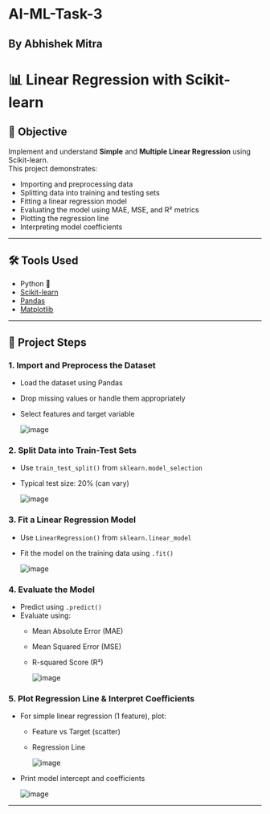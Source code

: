 # AI-ML-Task-3

## By Abhishek Mitra

# 📊 Linear Regression with Scikit-learn

## 🎯 Objective

Implement and understand **Simple** and **Multiple Linear Regression** using Scikit-learn.  
This project demonstrates:

- Importing and preprocessing data
- Splitting data into training and testing sets
- Fitting a linear regression model
- Evaluating the model using MAE, MSE, and R² metrics
- Plotting the regression line
- Interpreting model coefficients

---

## 🛠️ Tools Used

- Python 🐍
- [Scikit-learn](https://scikit-learn.org/)
- [Pandas](https://pandas.pydata.org/)
- [Matplotlib](https://matplotlib.org/)

---

## 🧩 Project Steps

### 1. Import and Preprocess the Dataset

- Load the dataset using Pandas
- Drop missing values or handle them appropriately
- Select features and target variable

  ![image](https://github.com/user-attachments/assets/11f0770e-1f35-45a7-804e-9b09d1ed948d)


### 2. Split Data into Train-Test Sets

- Use `train_test_split()` from `sklearn.model_selection`
- Typical test size: 20% (can vary)

  ![image](https://github.com/user-attachments/assets/3cf68dab-106c-44ba-a311-faeb90c31244)


### 3. Fit a Linear Regression Model

- Use `LinearRegression()` from `sklearn.linear_model`
- Fit the model on the training data using `.fit()`

  ![image](https://github.com/user-attachments/assets/62180044-da1b-4c3d-acdf-3fb9428c0aee)


### 4. Evaluate the Model

- Predict using `.predict()`
- Evaluate using:
  - Mean Absolute Error (MAE)
  - Mean Squared Error (MSE)
  - R-squared Score (R²)
 
    ![image](https://github.com/user-attachments/assets/fd826c61-b1c8-4189-8104-c77652532e09)


### 5. Plot Regression Line & Interpret Coefficients

- For simple linear regression (1 feature), plot:
  - Feature vs Target (scatter)
  - Regression Line

    ![image](https://github.com/user-attachments/assets/7b9f4497-6392-460e-a9c2-d19f628edfee)

- Print model intercept and coefficients

  ![image](https://github.com/user-attachments/assets/5726a990-812f-473a-adb6-07012e25ad3d)


---
